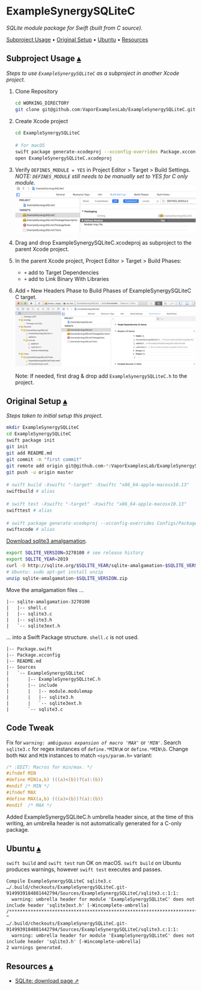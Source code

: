 # ExampleSynergySQLiteC

_SQLite module package for Swift (built from C source)._

<a id="toc"></a>
[Subproject Usage](SubprojectUsage) •
[Original Setup](#OriginalSetup) •
[Ubuntu](#Ubuntu) •
[Resources](#Resources)

## Subproject Usage <a id="SubprojectUsage">[▴](#toc)</a>

_Steps to use `ExampleSynergySQLiteC` as a subproject in another Xcode project._

1. Clone Repository

    ``` bash
    cd WORKING_DIRECTORY
    git clone git@github.com:VaporExamplesLab/ExampleSynergySQLiteC.git
    ```

2. Create Xcode project

    ``` bash
    cd ExampleSynergySQLiteC

    # for macOS
    swift package generate-xcodeproj --xcconfig-overrides Package.xcconfig
    open ExampleSynergySQLiteC.xcodeproj
    ```

3. Verify `DEFINES_MODULE = YES` in Project Editor > Target > Build Settings. _NOTE: `DEFINES_MODULE` still needs to be manually set to YES for C only module._ <br> ![BuildSettingsModule](README_files/BuildSettingsModule.png)

4. Drag and drop ExampleSynergySQLiteC.xcodeproj as subproject to the parent Xcode project.

5. In the parent Xcode project, Project Editor > Target > Build Phases:
    * `+` add to Target Dependencies
    * `+` add to Link Binary With Libraries

6. Add `+` New Headers Phase to Build Phases of ExampleSynergySQLiteC C target.<br> ![](README_files/BuildPhasesHeaders.png)

    Note: If needed, first drag & drop add `ExampleSynergySQLiteC.h` to the project.  


## Original Setup <a id="OriginalSetup">[▴](#toc)</a>

_Steps taken to initial setup this project._

``` bash
mkdir ExampleSynergySQLiteC
cd ExampleSynergySQLiteC
swift package init
git init
git add README.md
git commit -m "first commit"
git remote add origin git@github.com-*:VaporExamplesLab/ExampleSynergySQLiteC.git
git push -u origin master

# swift build -Xswiftc "-target" -Xswiftc "x86_64-apple-macosx10.13"
swiftbuild # alias

# swift test -Xswiftc "-target" -Xswiftc "x86_64-apple-macosx10.13"
swifttest # alias

# swift package generate-xcodeproj --xcconfig-overrides Configs/Package.xcconfig
swiftxcode # alias

```

[Download sqlite3 amalgamation](http://sqlite.org/download.html).

``` bash
export SQLITE_VERSION=3270100 # see release history
export SQLITE_YEAR=2019
curl -O http://sqlite.org/$SQLITE_YEAR/sqlite-amalgamation-$SQLITE_VERSION.zip
# Ubuntu: sudo apt-get install unzip
unzip sqlite-amalgamation-$SQLITE_VERSION.zip
```

Move the amalgamation files …

```
|-- sqlite-amalgamation-3270100
|   |-- shell.c
|   |-- sqlite3.c
|   |-- sqlite3.h
|   `-- sqlite3ext.h
```

… into a Swift Package structure. `shell.c` is not used.

```
|-- Package.swift
|-- Package.xcconfig
|-- README.md
|-- Sources
|   `-- ExampleSynergySQLiteC
|       |-- ExampleSynergySQLiteC.h
|       |-- include
|       |   |-- module.modulemap
|       |   |-- sqlite3.h
|       |   `-- sqlite3ext.h
|       `-- sqlite3.c
```

## Code Tweak

Fix for _`warning: ambiguous expansion of macro 'MAX'`_ or _`'MIN'`_. Search `sqlite3.c` for regex instances of `define.*MIN\W` or `define.*MIN\b`.  Change both `MAX` and `MIN` instances to match `<sys/param.h>` variant:

``` c
/* :EDIT: Macros for min/max. */
#ifndef MIN
#define	MIN(a,b) (((a)<(b))?(a):(b))
#endif /* MIN */
#ifndef MAX
#define	MAX(a,b) (((a)>(b))?(a):(b))
#endif	/* MAX */
```

Added ExampleSynergySQLiteC.h umbrella header since, at the time of this writing, an umbrella header is not automatically generated for a C-only package.

## Ubuntu  <a id="Ubuntu">[▴](#toc)</a>

`swift build` and `swift test` run OK on macOS. `swift build` on Ubuntu produces warnings, however `swift test` executes and passes.

```
Compile ExampleSynergySQLiteC sqlite3.c
…/.build/checkouts/ExampleSynergySQLiteC.git-9149939184881442794/Sources/ExampleSynergySQLiteC/sqlite3.c:1:1: 
  warning: umbrella header for module 'ExampleSynergySQLiteC' does not include header 'sqlite3ext.h' [-Wincomplete-umbrella]
/******************************************************************************
^
…/.build/checkouts/ExampleSynergySQLiteC.git-9149939184881442794/Sources/ExampleSynergySQLiteC/sqlite3.c:1:1: 
  warning: umbrella header for module 'ExampleSynergySQLiteC' does not include header 'sqlite3.h' [-Wincomplete-umbrella]
2 warnings generated.
```

## Resources <a id="Resources">[▴](#toc)</a>

* [SQLite: download page ⇗](https://sqlite.org/download.html)

